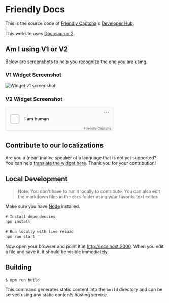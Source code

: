 # Friendly Docs

This is the source code of [Friendly Captcha](https://friendlycaptcha.com)'s [Developer Hub](https://developer.friendlycaptcha.com).

This website uses [Docusaurus 2](https://docusaurus.io/).

## Am I using V1 or V2

Below are screenshots to help you recognize the one you are using.

### V1 Widget Screenshot
![Widget v1 screenshot](./static/img/widget-v1-ready.png)

### V2 Widget Screenshot 
![Widget v2 screenshot](./static/img/widget-v2-ready.png)

## Contribute to our localizations

Are you a (near-)native speaker of a language that is not yet supported? You can help [translate the widget here](https://poeditor.com/join/project/lrdZQ5Uk6D). Thank you for your contribution!

## Local Development
> Note: You don't have to run it locally to contribute. You can also edit the markdown files in the `docs` folder using your favorite text editor.


Make sure you have [Node](https://nodejs.org/en) installed.

```shell
# Install dependencies
npm install

# Run locally with live reload
npm run start
```

Now open your browser and point it at [http://localhost:3000](http://localhost:3000). When you edit a file and save it, it should be visible immediately.

## Building

```
$ npm run build
```

This command generates static content into the `build` directory and can be served using any static contents hosting service.
